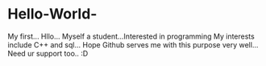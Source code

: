 # Hello-World-
My first...
Hllo... Myself a student...Interested in programming
My interests include C++ and sql...
Hope Github serves me with this purpose very well...
Need ur support too.. :D
